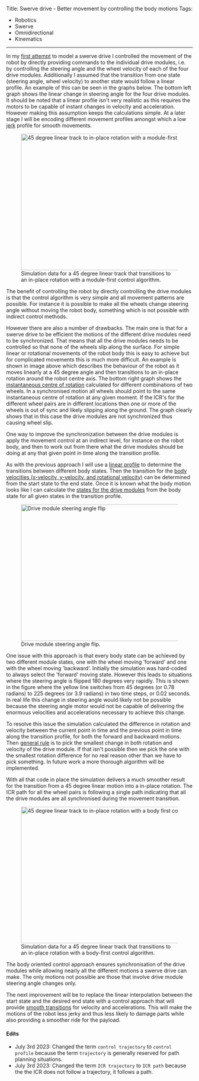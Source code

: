 Title: Swerve drive - Better movement by controlling the body motions
Tags:

- Robotics
- Swerve
- Omnidirectional
- Kinematics

---

In my [first attempt](posts/Swerve-drive-kinematics-simulation) to model a swerve drive I controlled
the movement of the robot by directly providing commands to the individual drive modules, i.e. by
controlling the steering angle and the wheel velocity of each of the four drive modules. Additionally
I assumed that the transition from one state (steering angle, wheel velocity) to another state would
follow a linear profile. An example of this can be seen in the graphs below. The bottom left graph shows
the linear change in steering angle for the four drive modules. It should be noted that a linear
profile isn't very realistic as this requires the motors to be capable of instant changes in velocity
and acceleration. However making this assumption keeps the calculations simple. At a later stage I
will be encoding different movement profiles amongst which a low
[jerk](https://en.wikipedia.org/wiki/Jerk_(physics)) profile for smooth movements.

<figure style="float:middle">
  <a href="/assets/images/robotics/swerve/swerve_sim_45_linear_to_inplace_rotation.png" target="_blank">
    <img
        alt="45 degree linear track to in-place rotation with a module-first control algorithm"
        src="/assets/images/robotics/swerve/swerve_sim_45_linear_to_inplace_rotation.png"
        width="840"
        height="368"/>
  </a>
  <figcaption>
    Simulation data for a 45 degree linear track that transitions to an in-place rotation with a
    module-first control algorithm.
  </figcaption>
</figure>

The benefit of controlling the robot by directly controlling the drive modules is that the control
algorithm is very simple and all movement patterns are possible. For instance it is possible to make
all the wheels change steering angle without moving the robot body, something which is not possible
with indirect control methods.

However there are also a number of drawbacks. The main one is that
for a swerve drive to be efficient the motions of the different drive modules need to be synchronized.
That means that all the drive modules needs to be controlled so that none of the wheels slip along
the surface. For simple linear or rotational movements of the robot body this is easy to achieve but
for complicated movements this is much more difficult. An example is shown in image above which
describes the behaviour of the robot as it moves linearly at a 45 degree angle and then transitions
to an in-place rotation around the robot centre axis. The bottom right graph shows the
[instantaneous centre of rotation](https://en.wikipedia.org/wiki/Instant_centre_of_rotation) calculated
for different combinations of two wheels. In a synchronised motion all wheels should point to the same
instantaneous centre of rotation at any given moment. If the ICR's for the different wheel pairs are
in different locations then one or more of the wheels is out of sync and likely slipping along
the ground. The graph clearly shows that in this case the drive modules are not synchronized thus
causing wheel slip.

One way to improve the synchronization between the drive modules is apply the movement control at
an indirect level, for instance on the robot body, and then to work out from there what the drive modules
should be doing at any that given point in time along the transition profile.

As with the previous approach I will use a
[linear profile](https://github.com/pvandervelde/basic-swerve-sim/blob/103b321c471ced6c8865680d1e550ab4f5893526/swerve_controller/profile.py#L47)
to determine the transitions between different body states. Then the transition for the
[body velocities (x-velocity, y-velocity, and rotational velocity)](https://github.com/pvandervelde/basic-swerve-sim/blob/103b321c471ced6c8865680d1e550ab4f5893526/swerve_controller/trajectory.py#L42)
can be determined from the start state to the end state. Once it is known what
the body motion looks like I can calculate the
[states for the drive modules](https://github.com/pvandervelde/basic-swerve-sim/blob/103b321c471ced6c8865680d1e550ab4f5893526/swerve_controller/multi_wheel_steering_controller.py#L100)
from the body state for all given states in the transition profile.

<figure style="float:middle">
  <a href="/assets/images/robotics/swerve/serve_sim_module_flip_steering_angle.png" target="_blank">
    <img
        alt="Drive module steering angle flip"
        src="/assets/images/robotics/swerve/serve_sim_module_flip_steering_angle.png"
        width="840"
        height="368"/>
  </a>
  <figcaption>
    Drive module steering angle flip.
  </figcaption>
</figure>

One issue with this approach is that every body state can be achieved by two different module states,
one with the wheel moving 'forward' and one with the wheel moving 'backward'. Initially the simulation
was hard-coded to always select the 'forward' moving state. However this leads to situations where
the steering angle is flipped 180 degrees very rapidly. This is shown in the figure where the yellow
line switches from 45 degrees (or 0.78 radians) to 225 degrees (or 3.9 radians) in two time steps, or
0.02 seconds. In real life this change in steering angle would likely not be possible because the
steering angle motor would not be capable of delivering the enormous velocities and accelerations
necessary to achieve this change.

To resolve this issue the simulation calculated the difference in rotation and velocity between the
current point in time and the previous point in time along the transition profile, for both the
forward and backward motions. Then [general rule](https://github.com/pvandervelde/basic-swerve-sim/blob/103b321c471ced6c8865680d1e550ab4f5893526/swerve_controller/multi_wheel_steering_controller.py#L140)
is to pick the smallest change in both rotation and velocity of the drive module. If that isn't
possible then we pick the one with the smallest rotation difference for no real reason other than we
have to pick something. In future work a more thorough algorithm will be implemented.

With all that code in place the simulation delivers a much smoother result for the transition from
a 45 degree linear motion into a in-place rotation. The ICR path for all the wheel pairs is
following a single path indicating that all the drive modules are all synchronised during the
movement transition.

<figure style="float:middle">
  <a href="/assets/images/robotics/swerve/swerve_sim_body_first_45_linear_to_inplace_rotation.png" target="_blank">
    <img
        alt="45 degree linear track to in-place rotation with a body first control algorithm"
        src="/assets/images/robotics/swerve/swerve_sim_body_first_45_linear_to_inplace_rotation.png"
        width="840"
        height="368"/>
  </a>
  <figcaption>
    Simulation data for a 45 degree linear track that transitions to an in-place rotation with a
    body-first control algorithm.
  </figcaption>
</figure>

The body oriented control approach ensures synchronisation of the drive modules while allowing
nearly all the different motions a swerve drive can make. The only motions not possible are those
that involve drive module steering angle changes only.

The next improvement will be to replace the linear interpolation between the start state and the
desired end state with a control approach that will provide
[smooth transitions](https://en.wikipedia.org/wiki/Jerk_(physics)#In_motion_control) for velocity and
accelerations. This will make the motions of the robot less jerky and thus less likely to damage
parts while also providing a smoother ride for the payload.

#### Edits

- July 3rd 2023: Changed the term `control trajectory` to `control profile` because the term
  `trajectory` is generally reserved for path planning situations.
- July 3rd 2023: Changed the term `ICR trajectory` to `ICR path` because the the ICR does not
  follow a trajectory, it follows a path.
